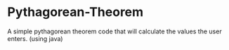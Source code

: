 # Pythagorean-Theorem
A simple pythagorean theorem code that will calculate the values the user enters. (using java)
